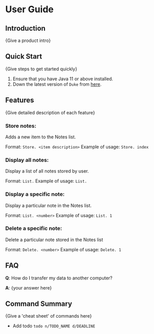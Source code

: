 # User Guide

## Introduction

{Give a product intro}

## Quick Start

{Give steps to get started quickly}

1. Ensure that you have Java 11 or above installed.
1. Down the latest version of `Duke` from [here](http://link.to/duke).

## Features 

{Give detailed description of each feature}

### Store notes:
Adds a new item to the Notes list.

Format: `Store. <item description>`
Example of usage: `Store. index`

### Display all notes: 
Display a list of all notes stored by user.

Format: `List.`
Example of usage: `List.`

### Display a specific note: 
Display a particular note in the Notes list.

Format: `List. <number>`
Example of usage: `List. 1`

### Delete a specific note:
Delete a particular note stored in the Notes list

Format: `Delete. <number>`
Example of usage: `Delete. 1`

## FAQ

**Q**: How do I transfer my data to another computer? 

**A**: {your answer here}

## Command Summary

{Give a 'cheat sheet' of commands here}

* Add todo `todo n/TODO_NAME d/DEADLINE`
